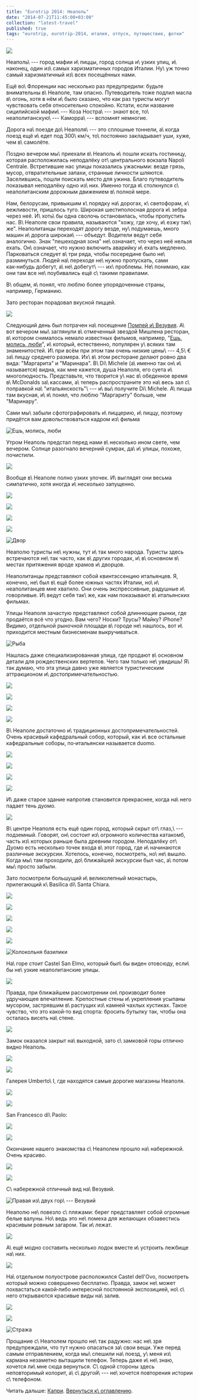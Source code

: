 ```yaml
---
title: "Eurotrip 2014: Неаполь"
date: "2014-07-21T11:45:00+03:00"
collection: "latest-travel"
published: true
tags: "eurotrip, eurotrip-2014, италия, отпуск, путешествие, фотки"
---
```


![](/images/travel/2014-06-eurotrip/naples-cover.jpg)

Неаполь\ --- город мафии и\ пиццы, город солнца и\ узких улиц, и\ наконец, один из\ самых харизматичных городов Италии. 
Ну\ уж точно самый харизматичный из\ всех посещённых нами.

<!--more-->

Ещё во\ Флоренции нас несколько раз предупредили: будьте внимательны в\ Неаполе, там опасно. Путеводитель тоже подлил 
масла в\ огонь, хотя в нём и\ было сказано, что как раз туристы могут чувствовать себя относительно спокойно. Кстати, 
если название сицилийской мафии\ --- Коза Ностра\ --- знают все, то\ неаполитанскую\ --- Каморра\ --- вспомнят немногие.

Дорога на\ поезде до\ Неаполя\ --- это сплошные тоннели, а\ когда поезд ещё и\ едет под 300\ км/ч, то\ постоянно 
закладывает уши, хуже, чем в\ самолёте.

Поздно вечером мы\ приехали в\ Неаполь и\ пошли искать гостиницу, которая расположилась неподалёку от\ центрального 
вокзала Napoli Centrale. Встретившие нас улицы показались ужасными: везде грязь, мусор, отвратительные запахи, странные 
личности шляются. Заселившись, пошли поискать место для ужина. Благо путеводитель показывал неподалёку одно из\ них. 
Именно тогда я\ столкнулся с\ неаполитанским дорожным движением в\ полной мере.

Нам, белорусам, привыкшим к\ порядку на\ дорогах, к\ светофорам, к\ вежливости, пришлось туго. Широкая шестиполосная 
дорога и\ зебра через неё. И\ хоть\ бы одна сволочь остановилась, чтобы пропустить нас. В\ Неаполе свои правила, 
называются "хожу, где хочу, и\ езжу так\ же". Неаполитанцы переходят дорогу везде, ну\ подумаешь, много машин и\ дорога 
широкая\ --- объедут. Водители ведут себя аналогично. Знак "пешеходная зона" не\ означает, что через неё нельзя ехать. 
Он\ означает, что нужно включить аварийку и\ ехать медленно. Парковаться следует в\ три ряда, чтобы посередине было 
не\ разминуться. Людей на\ переходе не\ нужно пропускать, сами как&#8209;нибудь добегут, а\ не\ добегут\ --- 
их\ проблемы. Не\ понимаю, как они там все не\ поубивались ещё с\ такими правилами.

В\ общем, я\ понял, что люблю более упорядоченные страны, например, Германию.

Зато ресторан порадовал вкусной пиццей.

![](/images/travel/2014-06-eurotrip/naples-pizza.jpg)

Следующий день был потрачен на\ посещение [Помпей и\ Везувия][pompeii]. А\ вот вечером мы\ заглянули в\ отмеченный 
звездой Мишлена ресторан, в\ котором снималось немало известных фильмов, например, "[Ешь, молись, люби][movie]",
и\ который, естественно, популярен у\ всяких там знаменитостей. И\ при всём при этом там очень низкие цены\ --- 4,5\ € 
за\ пиццу среднего размера. Их\ в\ этом ресторане делают ровно два вида: "Маргарита" и "Маринара". В\ Di\ Michele 
(а\ именно так он\ и\ называется) видна, как мне кажется, душа Неаполя, его суета и\ многолюдность. Представьте, что 
творится у\ нас в\ обеденное время в\ McDonalds за\ кассами, а\ теперь распространите это на\ весь зал с\ поправкой 
на\ "итальянскость"\ --- и\ вы\ получите Di\ Michele. А\ пицца там вкусная, и\ я\ понял, что люблю "Маргариту" больше, 
чем "Маринару".

Сами мы\ забыли сфотографировать и\ пиццерию, и\ пиццу, поэтому придётся вам довольствоваться кадром из\ фильма

![Ешь, молись, люби](/images/travel/2014-06-eurotrip/naples-eat-pray-love.jpg "Ешь, молись, люби")

Утром Неаполь предстал перед нами в\ несколько ином свете, чем вечером. Солнце разогнало вечерний сумрак, да\ и\ улицы, 
похоже, почистили. 

![](/images/travel/2014-06-eurotrip/naples-clean-street.jpg)

Вообще в\ Неаполе полно узких улочек. И\ выглядят они весьма симпатично, хотя иногда и\ несколько запущенно.

![](/images/travel/2014-06-eurotrip/naples-street-1.jpg)

![](/images/travel/2014-06-eurotrip/naples-street-2.jpg)

![](/images/travel/2014-06-eurotrip/naples-street-3.jpg)

![](/images/travel/2014-06-eurotrip/naples-street-4.jpg)

![Двор](/images/travel/2014-06-eurotrip/naples-yard.jpg "Двор")

Неаполю туристы не\ нужны, тут и\ так много народа. Туристы здесь встречаются не\ так часто, как в\ других городах, 
и\ в\ основном в\ местах притяжения вроде храмов и\ дворцов.

Неаполитанцы представляют собой квинтэссенцию итальянцев. Я, конечно, не\ был в\ ещё более южных частях Италии, 
но\ и\ неаполитанцев мне хватило. Они очень экспрессивные, радушные и\ говорливые. И\ ведут себя так\ же, как нам 
показывают в\ итальянских фильмах.

Улицы Неаполя зачастую представляют собой длиннющие рынки, где продаётся всё что угодно. Вам чего? Носки? Трусы? Майку? 
iPhone? Видимо, отдельной рыночной площади в\ городе не\ нашлось, вот и\ приходится местным бизнесменам выкручиваться.

![Рыба](/images/travel/2014-06-eurotrip/naples-fish.jpg "Рыба")

Нашлась даже специализированная улица, где продают в\ основном детали для рождественских вертепов. Чего там только 
не\ увидишь! Я\ так думаю, что эта улица давно уже является туристическим аттракционом и\ достопримечательностью.

![](/images/travel/2014-06-eurotrip/naples-puppets-1.jpg)

![](/images/travel/2014-06-eurotrip/naples-puppets-2.jpg)

![](/images/travel/2014-06-eurotrip/naples-puppets-3.jpg)

![](/images/travel/2014-06-eurotrip/naples-puppets-4.jpg)

В\ Неаполе достаточно и\ традиционных достопримечательностей. Очень красивый кафедральный собор, который, как и\ все 
остальные кафедральные соборы, по&#8209;итальянски называется duomo.

![](/images/travel/2014-06-eurotrip/naples-duomo-1.jpg)

![](/images/travel/2014-06-eurotrip/naples-duomo-2.jpg)

![](/images/travel/2014-06-eurotrip/naples-duomo-3.jpg)

![](/images/travel/2014-06-eurotrip/naples-duomo-4.jpg)

И\ даже старое здание напротив становится прекраснее, когда на\ него падает тень дуомо.

![](/images/travel/2014-06-eurotrip/naples-duomo-shadow.jpg)

В\ центре Неаполя есть ещё один город, который скрыт от\ глаз,\ --- подземный. Говорят, он\ состоит из\ огромного 
количества катакомб, часть из\ которых раньше была древним городом. Неподалёку от\ Дуомо есть несколько точек входа 
в\ этот город, где и\ начинаются различные экскурсии. Хотелось, конечно, посмотреть, но\ не\ вышло. Когда мы\ там 
проходили, до\ ближайшей экскурсии был час, а\ потом мы\ просто забыли.

Зато посмотрели большущий и\ великолепный монастырь, прилегающий к\ Basilica di\ Santa Chiara.

![](/images/travel/2014-06-eurotrip/naples-basilica-di-santa-chiara-1.jpg)

![](/images/travel/2014-06-eurotrip/naples-basilica-di-santa-chiara-2.jpg)

![](/images/travel/2014-06-eurotrip/naples-basilica-di-santa-chiara-3.jpg)

![](/images/travel/2014-06-eurotrip/naples-basilica-di-santa-chiara-4.jpg)

![](/images/travel/2014-06-eurotrip/naples-basilica-di-santa-chiara-5.jpg)

![Колокольня базилики](/images/travel/2014-06-eurotrip/naples-tower.jpg "Колокольня базилики")

На\ горе стоит Castel San Elmo, который был\ бы виден отовсюду, если\ бы не\ узкие неаполитанские улицы. 

![](/images/travel/2014-06-eurotrip/naples-san-elmo.jpg)

Правда, при ближайшем рассмотрении он\ производит более удручающее впечатление. Крепостные стены и\ укрепления усыпаны 
мусором, застрявшим в\ растущих из\ камней чахлых кустиках. Такое чувство, что это какой&#8209;то вид спорта: бросить 
бутылку так, чтобы она осталась висеть на\ стене.

![](/images/travel/2014-06-eurotrip/naples-san-elmo-garbage.jpg)

Замок оказался закрыт на\ выходной, зато с\ замковой горы отлично видно Неаполь.

![](/images/travel/2014-06-eurotrip/naples-top-view-1.jpg)

![](/images/travel/2014-06-eurotrip/naples-top-view-2.jpg)

Галерея Umberto\ I, где находятся самые дорогие магазины Неаполя.

![](/images/travel/2014-06-eurotrip/naples-umberto-i-1.jpg)

![](/images/travel/2014-06-eurotrip/naples-umberto-i-2.jpg)

San Francesco di\ Paolo:

![](/images/travel/2014-06-eurotrip/naples-san-francesco-di-paolo-1.jpg)

![](/images/travel/2014-06-eurotrip/naples-san-francesco-di-paolo-2.jpg)

Окончание нашего знакомства с\ Неаполем прошло на\ набережной. Очень красиво. 

![](/images/travel/2014-06-eurotrip/naples-embarkment-1.jpg)

![](/images/travel/2014-06-eurotrip/naples-embarkment-2.jpg)

С\ набережной отличный вид на\ Везувий.

![Правая из\ двух гор\ --- Везувий](/images/travel/2014-06-eurotrip/naples-vesuvius-view.jpg "Правая из двух гор — Везувий")

Неаполю не\ повезло с\ пляжами: берег представляет собой огромные белые валуны. Но\ ведь это не\ помеха для желающих 
обзавестись красивым ровным загаром. Так и\ лежат.

![](/images/travel/2014-06-eurotrip/naples-beach.jpg)

А\ ещё модно составить несколько лодок вместе и\ устроить лежбище на\ них.

![](/images/travel/2014-06-eurotrip/naples-beach-on-boats.jpg)

На\ отдельном полуострове расположился Castel dell'Ovo, посмотреть который можно совершенно бесплатно. Правда, замок 
не\ может похвастаться какой&#8209;либо интересной постоянной экспозицией, но\ с\ него открываются красивые виды 
на\ залив.

![](/images/travel/2014-06-eurotrip/naples-castel-dell-ovo.jpg)

![](/images/travel/2014-06-eurotrip/naples-castel-dell-ovo-view.jpg)

![Стража](/images/travel/2014-06-eurotrip/naples-castel-dell-ovo-guards.jpg "Стража")

Прощание с\ Неаполем прошло не\ так радужно: нас не\ зря предупреждали, что тут нужно опасаться за\ свои вещи. Уже перед 
самым отправлением, когда мы\ спешили на\ поезд, у\ меня из\ кармана незаметно вытащили телефон. Теперь даже 
и\ не\ знаю, хочется ли\ мне сюда вернуться. С\ одной стороны здесь неповторимый колорит, а\ с\ другой\ --- не\ хочется 
повторения истории с\ телефоном.

Читать дальше: [Капри](/post/eurotrip-2014-capri/). [Вернуться к\ оглавлению](/post/eurotrip-2014/).

[movie]: http://www.imdb.com/title/tt0879870/
[pompeii]: /post/eurotrip-2014-vesuvius-and-pompeii/
